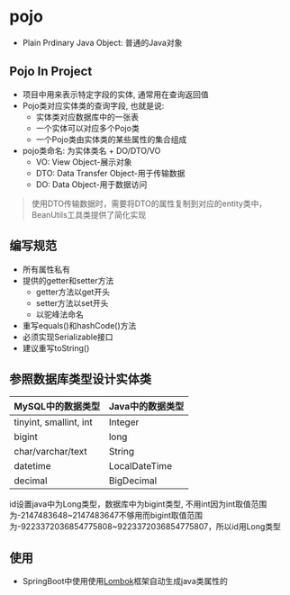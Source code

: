 # pojo

- Plain Prdinary Java Object: 普通的Java对象

## Pojo In Project

- 项目中用来表示特定字段的实体, 通常用在查询返回值
- Pojo类对应实体类的查询字段, 也就是说: 
  - 实体类对应数据库中的一张表
  - 一个实体可以对应多个Pojo类
  - 一个Pojo类由实体类的某些属性的集合组成
- pojo类命名: 为实体类名 + DO/DTO/VO
  - VO: View Object-展示对象 
  - DTO: Data Transfer Object-用于传输数据
  - DO: Data Object-用于数据访问

> 使用DTO传输数据时，需要将DTO的属性复制到对应的entity类中，BeanUtils工具类提供了简化实现

## 编写规范

- 所有属性私有
- 提供的getter和setter方法
  - getter方法以get开头
  - setter方法以set开头
  - 以驼峰法命名
- 重写equals()和hashCode()方法
- 必须实现Serializable接口
- 建议重写toString()

## 参照数据库类型设计实体类

|MySQL中的数据类型|Java中的数据类型|
|--|--|
|tinyint, smallint, int|Integer|
|bigint|long|
|char/varchar/text|String|
|datetime|LocalDateTime|
|decimal|BigDecimal|


id设置java中为Long类型，数据库中为bigint类型, 不用int因为int取值范围为-2147483648~2147483647不够用而bigint取值范围为-9223372036854775808~9223372036854775807，所以id用Long类型

## 使用

- SpringBoot中使用使用[Lombok](Lombok.md)框架自动生成java类属性的

